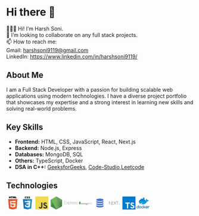 # Hi there 👋

👨🏼‍🎓 Hi! I’m Harsh Soni.  
👯 I’m looking to collaborate on any full stack projects.  
📫 How to reach me:  
Gmail: harshsoni9119@gmail.com  
LinkedIn: https://www.linkedin.com/in/harshsoni9119/

## About Me
I am a Full Stack Developer with a passion for building scalable web applications using modern technologies. I have a diverse project portfolio that showcases my expertise and a strong interest in learning new skills and solving real-world problems.

## Key Skills
- **Frontend:** HTML, CSS, JavaScript, React, Next.js
- **Backend:** Node.js, Express
- **Databases:** MongoDB, SQL
- **Others:** TypeScript, Docker
- **DSA in C++:** [GeeksforGeeks]([https://www.geeksforgeeks.org](https://www.geeksforgeeks.org/user/harshsoni9119/)), [Code-Studio](https://www.naukri.com/code360/profile/harshsoni),[Leetcode](https://leetcode.com/u/harshsoni9119/)

## Technologies
<p align="left">
  <img src="https://raw.githubusercontent.com/github/explore/main/topics/html/html.png" alt="HTML" width="35px" height="35px">
  <img src="https://raw.githubusercontent.com/github/explore/main/topics/css/css.png" alt="CSS" width="35px" height="35px">
  <img src="https://raw.githubusercontent.com/github/explore/main/topics/javascript/javascript.png" alt="JavaScript" width="35px" height="35px">
  <img src="https://raw.githubusercontent.com/github/explore/main/topics/nodejs/nodejs.png" alt="Node.js" width="35px" height="35px">
  <img src="https://raw.githubusercontent.com/github/explore/main/topics/express/express.png" alt="Express" width="35px" height="35px">
  <img src="https://raw.githubusercontent.com/github/explore/main/topics/mongodb/mongodb.png" alt="MongoDB" width="35px" height="35px">
  <img src="https://raw.githubusercontent.com/github/explore/main/topics/sql/sql.png" alt="SQL" width="35px" height="35px">
  <img src="https://raw.githubusercontent.com/github/explore/main/topics/nextjs/nextjs.png" alt="Next.js" width="35px" height="35px">
  <img src="https://raw.githubusercontent.com/github/explore/main/topics/typescript/typescript.png" alt="TypeScript" width="35px" height="35px">
  <img src="https://raw.githubusercontent.com/github/explore/main/topics/docker/docker.png" alt="Docker" width="35px" height="35px">
</p>

